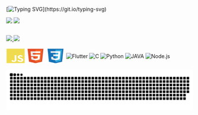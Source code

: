 [![Typing SVG](https://readme-typing-svg.demolab.com?font=Fira+Code&weight=900&pause=1000&color=D300F7&width=435&lines=Ol%C3%A1+mundo%2C+eu+sou+a+Yas!)](https://git.io/typing-svg)
 
<div> 
  <a href="https://www.linkedin.com/in/yasminguedes557/" target="_blank"><img src="https://img.shields.io/badge/-LinkedIn-%230077B5?style=for-the-badge&logo=linkedin&logoColor=white" target="_blank"></a>
  <a href="" targt="_blank"><img src="https://img.shields.io/badge/Telegram-2CA5E0?style=for-the-badge&logo=telegram&logoColor=white"></a>
</div>

 ## 
 
 <div>
   <a href="https://github.com/Guedesyass">
   <img height="180em" src="https://github-readme-stats.vercel.app/api?username=Guedesyass&hide=contribs,prs&show_icons=true&theme=midnight-purple&include_all_commits=true&count_private=true]"/>
   <img height="180em" src="https://github-readme-stats.vercel.app/api/top-langs/?username=Guedesyass&layout=compact&langs_count=6&theme=midnight-purple"/>
   </a>
</div>


<div style="display: inline_block"><br>
  <img align="center" alt="Js" height="40" width="50" src="https://raw.githubusercontent.com/devicons/devicon/master/icons/javascript/javascript-plain.svg">
  <img align="center" alt="HTML" height="40" width="50" src="https://raw.githubusercontent.com/devicons/devicon/master/icons/html5/html5-original.svg">
  <img align="center" alt="CSS" height="40" width="50" src="https://raw.githubusercontent.com/devicons/devicon/master/icons/css3/css3-original.svg">
  <img align="center" alt="Flutter" height="40" width="50" src="https://cdn.jsdelivr.net/gh/devicons/devicon/icons/flutter/flutter-original.svg">
  <img align="center" alt="C" height="45" width="50" src="https://cdn.jsdelivr.net/gh/devicons/devicon/icons/c/c-original.svg" />
  <img align="center" alt="Python" height="45" width="50" src="https://cdn.jsdelivr.net/gh/devicons/devicon/icons/python/python-original.svg">
  <img align="center" alt="JAVA" height="45" width="50" src="https://cdn.jsdelivr.net/gh/devicons/devicon/icons/java/java-original.svg" />
   <img align="center" alt="Node.js" height="40" width="50" src="https://cdn.jsdelivr.net/gh/devicons/devicon/icons/nodejs/nodejs-original.svg">
</div>

 
<br>
<picture align="center">
  <source media="(prefers-color-scheme: dark)" srcset="https://raw.githubusercontent.com/Guedesyass/Guedesyass/output/github-contribution-grid-snake-dark.svg">
  <source media="(prefers-color-scheme: light)" srcset="https://raw.githubusercontent.com/Guedesyass/Guedesyass/output/github-contribution-grid-snake-dark.svg">
  <img align="center" alt="github contribution grid snake animation" src="https://raw.githubusercontent.com/Guedesyass/Guedesyass/output/github-contribution-grid-snake.svg">
</picture>
